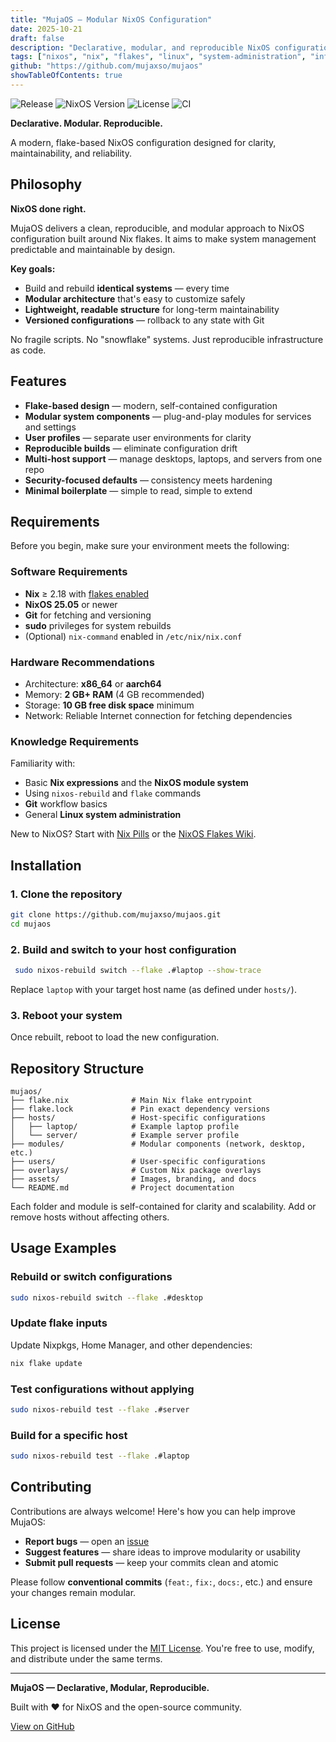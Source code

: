 ```yaml
---
title: "MujaOS — Modular NixOS Configuration"
date: 2025-10-21
draft: false
description: "Declarative, modular, and reproducible NixOS configuration built around Nix flakes. Modern flake-based design for clarity, maintainability, and reliability across desktops, laptops, and servers."
tags: ["nixos", "nix", "flakes", "linux", "system-administration", "infrastructure-as-code", "declarative"]
github: "https://github.com/mujaxso/mujaos"
showTableOfContents: true
---
```


![Release](https://img.shields.io/github/v/release/mujaxso/mujaos?color=007bff&label=Release&style=for-the-badge)
![NixOS Version](https://img.shields.io/badge/NixOS-25.05+-5277C3?style=for-the-badge&logo=nixos&logoColor=white)
![License](https://img.shields.io/github/license/mujaxso/mujaos?style=for-the-badge)
![CI](https://img.shields.io/github/actions/workflow/status/mujaxso/mujaos/ci.yml?branch=main&label=CI&style=for-the-badge)

**Declarative. Modular. Reproducible.**

A modern, flake-based NixOS configuration designed for clarity, maintainability, and reliability.

## Philosophy

**NixOS done right.**

MujaOS delivers a clean, reproducible, and modular approach to NixOS configuration built around Nix flakes. It aims to make system management predictable and maintainable by design.

**Key goals:**

- Build and rebuild **identical systems** — every time
- **Modular architecture** that's easy to customize safely
- **Lightweight, readable structure** for long-term maintainability
- **Versioned configurations** — rollback to any state with Git

No fragile scripts. No "snowflake" systems. Just reproducible infrastructure as code.

## Features

- **Flake-based design** — modern, self-contained configuration
- **Modular system components** — plug-and-play modules for services and settings
- **User profiles** — separate user environments for clarity
- **Reproducible builds** — eliminate configuration drift
- **Multi-host support** — manage desktops, laptops, and servers from one repo
- **Security-focused defaults** — consistency meets hardening
- **Minimal boilerplate** — simple to read, simple to extend

## Requirements

Before you begin, make sure your environment meets the following:

### Software Requirements

- **Nix** ≥ 2.18 with [flakes enabled](https://nixos.wiki/wiki/Flakes)
- **NixOS 25.05** or newer
- **Git** for fetching and versioning
- **sudo** privileges for system rebuilds
- (Optional) `nix-command` enabled in `/etc/nix/nix.conf`

### Hardware Recommendations

- Architecture: **x86_64** or **aarch64**
- Memory: **2 GB+ RAM** (4 GB recommended)
- Storage: **10 GB free disk space** minimum
- Network: Reliable Internet connection for fetching dependencies

### Knowledge Requirements

Familiarity with:

- Basic **Nix expressions** and the **NixOS module system**
- Using `nixos-rebuild` and `flake` commands
- **Git** workflow basics
- General **Linux system administration**

New to NixOS? Start with [Nix Pills](https://nixos.org/guides/nix-pills/) or the [NixOS Flakes Wiki](https://nixos.wiki/wiki/Flakes).

## Installation

### 1. Clone the repository

   ```bash
   git clone https://github.com/mujaxso/mujaos.git
   cd mujaos
   ```


### 2. Build and switch to your host configuration

  ```bash
   sudo nixos-rebuild switch --flake .#laptop --show-trace
   ```

Replace `laptop` with your target host name (as defined under `hosts/`).

### 3. Reboot your system

Once rebuilt, reboot to load the new configuration.

## Repository Structure

```
mujaos/
├── flake.nix              # Main Nix flake entrypoint
├── flake.lock             # Pin exact dependency versions
├── hosts/                 # Host-specific configurations
│   ├── laptop/            # Example laptop profile
│   └── server/            # Example server profile
├── modules/               # Modular components (network, desktop, etc.)
├── users/                 # User-specific configurations
├── overlays/              # Custom Nix package overlays
├── assets/                # Images, branding, and docs
└── README.md              # Project documentation
```


Each folder and module is self-contained for clarity and scalability. Add or remove hosts without affecting others.

## Usage Examples

### Rebuild or switch configurations

```bash
sudo nixos-rebuild switch --flake .#desktop
```

### Update flake inputs

Update Nixpkgs, Home Manager, and other dependencies:

```bash
nix flake update
```

### Test configurations without applying

```bash
sudo nixos-rebuild test --flake .#server
```

### Build for a specific host

```bash
sudo nixos-rebuild test --flake .#laptop
```

## Contributing

Contributions are always welcome! Here's how you can help improve MujaOS:

- **Report bugs** — open an [issue](https://github.com/mujaxso/mujaos/issues)
- **Suggest features** — share ideas to improve modularity or usability
- **Submit pull requests** — keep your commits clean and atomic

Please follow **conventional commits** (`feat:`, `fix:`, `docs:`, etc.) and ensure your changes remain modular.

## License

This project is licensed under the [MIT License](https://github.com/mujaxso/mujaos/blob/main/LICENSE). You're free to use, modify, and distribute under the same terms.

---

**MujaOS — Declarative, Modular, Reproducible.**

Built with ❤️ for NixOS and the open-source community.

[View on GitHub](https://github.com/mujaxso/mujaos)
